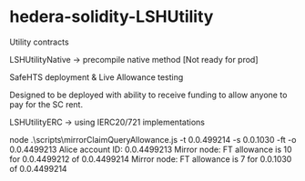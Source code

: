 # hedera-solidity-LSHUtility
Utility contracts

LSHUtilityNative -> precompile native method [Not ready for prod]

SafeHTS deployment & Live Allowance testing

Designed to be deployed with ability to receive funding to allow anyone to pay for the SC rent.

LSHUtilityERC -> using IERC20/721 implementations

node .\scripts\mirrorClaimQueryAllowance.js -t 0.0.499214 -s 0.0.1030 -ft -o 0.0.4499213
Alice account ID: 0.0.4499213 
Mirror node: FT allowance is 10 for 0.0.4499212 of 0.0.4499214
Mirror node: FT allowance is 7 for 0.0.1030 of 0.0.4499214
